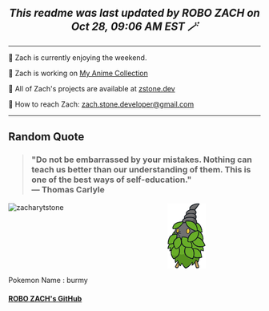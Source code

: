 <h2 align="center" style="font-style: italic; font-weight: bold;">This readme was last updated by ROBO ZACH on Oct 28, 09:06 AM EST 🪄 </h2></a>

---

🤖 Zach is currently enjoying the weekend.

🤖 Zach is working on [My Anime Collection](https://github.com/ZacharyTStone/My-Anime-Collection)

🤖 All of Zach's projects are available at [zstone.dev](https://www.zstone.dev/)

🤖 How to reach Zach: [zach.stone.developer@gmail.com](mailto:zach.stone.developer@gmail.com)

---

<!-- Add a Quotes section -->

## Random Quote

<h3>
<blockquote>
  "Do not be embarrassed by your mistakes. Nothing can teach us better than our understanding of them. This is one of the best ways of self-education."
<br>— Thomas Carlyle
</blockquote>
</h3>

<div style="display: flex; flex-wrap: no-wrap; width: 100%; gap: 16px">
        <img width="60%" src="https://github-readme-streak-stats.herokuapp.com/?user=zacharytstone" alt="zacharytstone" />
    <img width="15%" class='poke-img' src='https://raw.githubusercontent.com/PokeAPI/sprites/master/sprites/pokemon/other/dream-world/412.svg' alt='burmy'/>
</div>

<span class="poke-name"> Pokemon Name : burmy</span>

#### [ROBO ZACH's GitHub](https://github.com/ROBO-ZACH)
